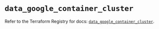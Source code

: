 # `data_google_container_cluster`

Refer to the Terraform Registry for docs: [`data_google_container_cluster`](https://registry.terraform.io/providers/hashicorp/google/6.32.0/docs/data-sources/container_cluster).
